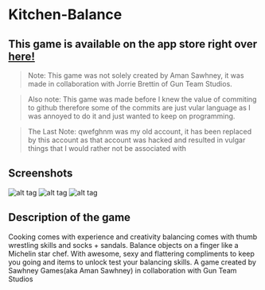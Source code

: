 # Kitchen-Balance
## This game is available on the app store right over <a href = "https://itunes.apple.com/app/id1070871741?mt=8">here!</a>
> Note: This game was not solely created by Aman Sawhney, it was made in collaboration with Jorrie Brettin of Gun Team Studios.

> Also note: This game was made before I knew the value of commiting to github therefore some of the commits are just vular language as I was annoyed to do it and just wanted to keep on programming. 

> The Last Note: qwefghnm was my old account, it has been replaced by this account as that account was hacked and resulted in vulgar things that I would rather not be associated with 

## Screenshots
![alt tag](https://lh3.googleusercontent.com/SxYhYvVcEul-Hbj5dbrFQ8dXrSuYLJul-c9yoT0A-GlZJgVjiIan_3PNR1OvHyznP_91pe9JzLeoq_GZ6-EXoDzTW9JdhA)
![alt tag](https://lh3.googleusercontent.com/6kJ9HKJRZBQarHm113dSFf0rqFjK4mH3Ow4wa3EdpaRxpbbZhS5y350NWVmUQdgMoy2HVxa6Q-CHselBf68BKVdh4f0zdg)
![alt tag](https://lh3.googleusercontent.com/bjXGOjBKYqIvzsUZMQ6p3xvSq1nFx8IJvpbhR0YwhuzfryhunD0CHOZFxiVknvX2bLMWy1muoI0eJAbGDhzmB9U714qt)
## Description of the game
Cooking comes with experience and creativity balancing comes with thumb wrestling skills and socks + sandals. Balance objects on a finger like a Michelin star chef. With awesome, sexy and flattering compliments to keep you going and items to unlock test your balancing skills. A game created by Sawhney Games(aka Aman Sawhney) in collaboration with Gun Team Studios



